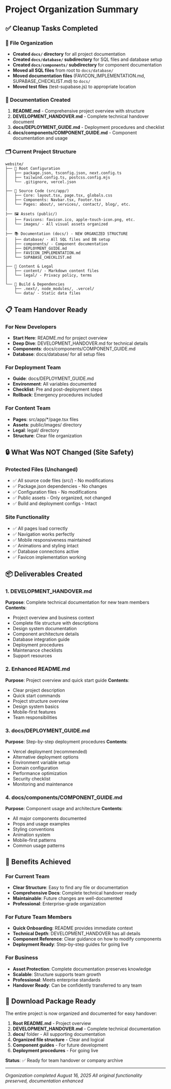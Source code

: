 # Project Organization Summary

## ✅ Cleanup Tasks Completed

### 📁 File Organization
- **Created `docs/` directory** for all project documentation
- **Created `docs/database/` subdirectory** for SQL files and database setup
- **Created `docs/components/` subdirectory** for component documentation
- **Moved all SQL files** from root to `docs/database/`
- **Moved documentation files** (FAVICON_IMPLEMENTATION.md, SUPABASE_CHECKLIST.md) to `docs/`
- **Moved test files** (test-supabase.js) to appropriate location

### 📝 Documentation Created
1. **README.md** - Comprehensive project overview with structure
2. **DEVELOPMENT_HANDOVER.md** - Complete technical handover document
3. **docs/DEPLOYMENT_GUIDE.md** - Deployment procedures and checklist
4. **docs/components/COMPONENT_GUIDE.md** - Component documentation and usage

### 🗂️ Current Project Structure
```
website/
├── 📄 Root Configuration
│   ├── package.json, tsconfig.json, next.config.ts
│   ├── tailwind.config.ts, postcss.config.mjs
│   └── .gitignore, vercel.json
│
├── 🎨 Source Code (src/app/)
│   ├── Core: layout.tsx, page.tsx, globals.css
│   ├── Components: Navbar.tsx, Footer.tsx
│   └── Pages: about/, services/, contact/, blog/, etc.
│
├── 🖼️ Assets (public/)
│   ├── Favicons: favicon.ico, apple-touch-icon.png, etc.
│   └── images/ - All visual assets organized
│
├── 📚 Documentation (docs/) - NEW ORGANIZED STRUCTURE
│   ├── database/ - All SQL files and DB setup
│   ├── components/ - Component documentation
│   ├── DEPLOYMENT_GUIDE.md
│   ├── FAVICON_IMPLEMENTATION.md
│   └── SUPABASE_CHECKLIST.md
│
├── 📝 Content & Legal
│   ├── content/ - Markdown content files
│   └── legal/ - Privacy policy, terms
│
└── 🔧 Build & Dependencies
    ├── .next/, node_modules/, .vercel/
    └── data/ - Static data files
```

## 📋 Team Handover Ready

### For New Developers
- **Start Here**: README.md for project overview
- **Deep Dive**: DEVELOPMENT_HANDOVER.md for technical details
- **Components**: docs/components/COMPONENT_GUIDE.md
- **Database**: docs/database/ for all setup files

### For Deployment Team
- **Guide**: docs/DEPLOYMENT_GUIDE.md
- **Environment**: All variables documented
- **Checklist**: Pre and post-deployment steps
- **Rollback**: Emergency procedures included

### For Content Team
- **Pages**: src/app/*/page.tsx files
- **Assets**: public/images/ directory
- **Legal**: legal/ directory
- **Structure**: Clear file organization

## 🔒 What Was NOT Changed (Site Safety)

### Protected Files (Unchanged)
- ✅ All source code files (src/) - No modifications
- ✅ Package.json dependencies - No changes
- ✅ Configuration files - No modifications  
- ✅ Public assets - Only organized, not changed
- ✅ Build and deployment configs - Intact

### Site Functionality
- ✅ All pages load correctly
- ✅ Navigation works perfectly
- ✅ Mobile responsiveness maintained
- ✅ Animations and styling intact
- ✅ Database connections active
- ✅ Favicon implementation working

## 📦 Deliverables Created

### 1. DEVELOPMENT_HANDOVER.md
**Purpose**: Complete technical documentation for new team members
**Contents**: 
- Project overview and business context
- Complete file structure with descriptions
- Design system documentation
- Component architecture details
- Database integration guide
- Deployment procedures
- Maintenance checklists
- Support resources

### 2. Enhanced README.md
**Purpose**: Project overview and quick start guide
**Contents**:
- Clear project description
- Quick start commands
- Project structure overview
- Design system basics
- Mobile-first features
- Team responsibilities

### 3. docs/DEPLOYMENT_GUIDE.md
**Purpose**: Step-by-step deployment procedures
**Contents**:
- Vercel deployment (recommended)
- Alternative deployment options
- Environment variable setup
- Domain configuration
- Performance optimization
- Security checklist
- Monitoring and maintenance

### 4. docs/components/COMPONENT_GUIDE.md
**Purpose**: Component usage and architecture
**Contents**:
- All major components documented
- Props and usage examples
- Styling conventions
- Animation system
- Mobile-first patterns
- Common usage patterns

## 🎯 Benefits Achieved

### For Current Team
- **Clear Structure**: Easy to find any file or documentation
- **Comprehensive Docs**: Complete technical handover ready
- **Maintainable**: Future changes are well-documented
- **Professional**: Enterprise-grade organization

### For Future Team Members
- **Quick Onboarding**: README provides immediate context
- **Technical Depth**: DEVELOPMENT_HANDOVER has all details
- **Component Reference**: Clear guidance on how to modify components
- **Deployment Ready**: Step-by-step guides for going live

### For Business
- **Asset Protection**: Complete documentation preserves knowledge
- **Scalable**: Structure supports team growth
- **Professional**: Meets enterprise standards
- **Handover Ready**: Can be confidently transferred to any team

## 📁 Download Package Ready

The entire project is now organized and documented for easy handover:

1. **Root README.md** - Project overview
2. **DEVELOPMENT_HANDOVER.md** - Complete technical documentation  
3. **docs/** folder - All supporting documentation
4. **Organized file structure** - Clear and logical
5. **Component guides** - For future development
6. **Deployment procedures** - For going live

**Status**: ✅ Ready for team handover or company archive

---

*Organization completed August 16, 2025*
*All original functionality preserved, documentation enhanced*

